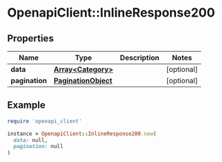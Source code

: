 # OpenapiClient::InlineResponse200

## Properties

| Name | Type | Description | Notes |
| ---- | ---- | ----------- | ----- |
| **data** | [**Array&lt;Category&gt;**](Category.md) |  | [optional] |
| **pagination** | [**PaginationObject**](PaginationObject.md) |  | [optional] |

## Example

```ruby
require 'openapi_client'

instance = OpenapiClient::InlineResponse200.new(
  data: null,
  pagination: null
)
```


